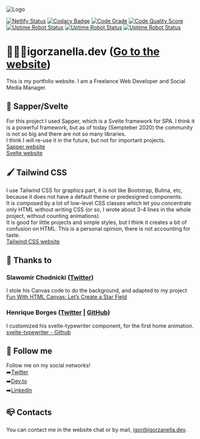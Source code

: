![Logo](https://igorzanella.dev/stripe_logo.jpg)

[![Netlify Status](https://api.netlify.com/api/v1/badges/e927bf7c-ac75-49a4-bdbc-24855a0c12b5/deploy-status)](https://app.netlify.com/sites/igorzanella/deploys)
[![Codacy Badge](https://app.codacy.com/project/badge/Grade/c4304c6f0a8e4d0b83068d9fcc7858a5)](https://www.codacy.com/gh/IgorZanellaDev/igorzanella.dev/dashboard?utm_source=github.com&amp;utm_medium=referral&amp;utm_content=IgorZanellaDev/igorzanella.dev&amp;utm_campaign=Badge_Grade)
[![Code Grade](https://www.code-inspector.com/project/14241/status/svg)](https://badgen.net/uptime-robot/status/m786069333-7ec939dc519848ad07bc9c0c)
[![Code Quality Score](https://www.code-inspector.com/project/14241/score/svg)](https://badgen.net/uptime-robot/status/m786069333-7ec939dc519848ad07bc9c0c)
[![Uptime Robot Status](https://badgen.net/uptime-robot/status/m786069333-7ec939dc519848ad07bc9c0c)](https://badgen.net/uptime-robot/status/m786069333-7ec939dc519848ad07bc9c0c)
[![Uptime Robot Status](https://badgen.net/uptime-robot/month/m786069333-7ec939dc519848ad07bc9c0c)](https://badgen.net/uptime-robot/status/m786069333-7ec939dc519848ad07bc9c0c)
[![Uptime Robot Status](https://badgen.net/uptime-robot/response/m786069333-7ec939dc519848ad07bc9c0c)](https://badgen.net/uptime-robot/status/m786069333-7ec939dc519848ad07bc9c0c)
# 👨🏻‍💻igorzanella.dev ([Go to the website](https://igorzanella.dev))
This is my portfolio website. I am a Freelance Web Developer and Social Media Manager.

## 🧨 Sapper/Svelte
For this project I used Sapper, which is a Svelte framework for SPA. I think it is a powerful framework, but as of today (Sempteber 2020) the community is not so big and there are not so many libraries.
\
I think I will re-use it in the future, but not for important projects.
\
[Sapper website](https://sapper.svelte.dev/)
\
[Svelte website](https://svelte.dev/)
## 🖌️ Tailwind CSS
I use Tailwind CSS for graphics part, it is not like Bootstrap, Bulma, etc, because it does not have a default theme or predesigned components.
\
It is composed by a lot of low-level CSS classes which let you concentrate only HTML without writing CSS (or so, I wrote about 3-4 lines in the whole project, without counting animations).
\
It is good for little projects and simple styles, but I think it creates a bit of confusion on HTML. This is a personal opinion, there is not accounting for taste.
\
[Tailwind CSS website](https://tailwindcss.com/)

## 🙏 Thanks to
### Slawomir Chodnicki ([Twitter](https://twitter.com/slawo_ch))
I stole his Canvas code to do the background, and adapted to my project
\
[Fun With HTML Canvas: Let’s Create a Star Field](https://medium.com/better-programming/fun-with-html-canvas-lets-create-a-star-field-a46b0fed5002)
### Henrique Borges ([Twitter](https://twitter.com/hbr_henrique) | [GitHub](https://github.com/henriquehbr))
I customized his svelte-typewriter component, for the first home animation.
\
[svelte-typewriter - Github](https://github.com/henriquehbr/svelte-typewriter)
## 🏃 Follow me
Follow me on my social networks!
\
➡️[Twitter](https://twitter.com/IgorZanellaDev)
\
➡️[Dev.to](https://dev.to/igorzanelladev)
\
➡️[Linkedin](https://www.linkedin.com/in/igor-zanella/)

## 📪 Contacts
You can contact me in the website chat or by mail, [igor@igorzanella.dev](mailto:igor@igorzanella.dev).